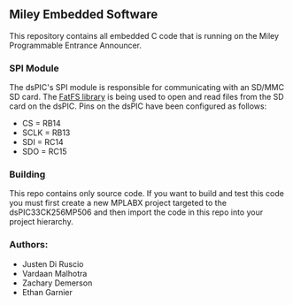 ## Miley Embedded Software
This repository contains all embedded C code that is running on the Miley Programmable Entrance Announcer.

### SPI Module
The dsPIC's SPI module is responsible for communicating with an SD/MMC SD card. The [FatFS library](http://elm-chan.org/fsw/ff/00index_e.html) is being used to open and read files from the SD card on the dsPIC. Pins on the dsPIC have been configured as follows:
- CS = RB14
- SCLK = RB13
- SDI = RC14
- SDO = RC15 

### Building
This repo contains only source code. If you want to build and test this code you must first create a new MPLABX project targeted to the dsPIC33CK256MP506 and then import the code in this repo into your project hierarchy. 

### Authors:
- Justen Di Ruscio
- Vardaan Malhotra
- Zachary Demerson
- Ethan Garnier